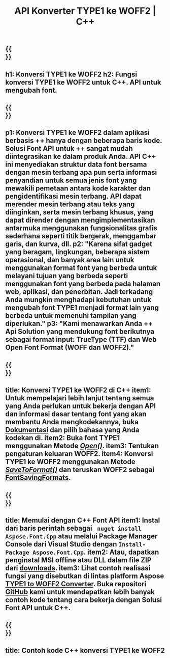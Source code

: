 ﻿---
translation: true
template: /_templates/conversion-child-cpp.md
title: API Konverter TYPE1 ke WOFF2 | C++
description: Konversikan TYPE1 ke WOFF2 Font menggunakan C++ API ini. Fungsionalitas Konversi berfungsi di Windows dan Linux, dan di lingkungan pengembangan apa pun yang mendukung C++.
metakeywords: c++ TYPE1 to WOFF2, TYPE1 to WOFF2 solusi c++, TYPE1 to WOFF2 font conerter cpp
url: /cpp/conversion/type1-to-woff2/
family: font
platformtag: cpp
feature: conversion
otherformats: TTF WOFF
---

{{<section banner>}}
---
h1: Konversi TYPE1 ke WOFF2
h2: Fungsi konversi TYPE1 ke WOFF2 untuk C++. API untuk mengubah font.
---

{{<section overview>}}
---
p1: Konversi TYPE1 ke WOFF2 dalam aplikasi berbasis ++ hanya dengan beberapa baris kode. Solusi Font API untuk ++ sangat mudah diintegrasikan ke dalam produk Anda. API C++ ini menyediakan struktur data font bersama dengan mesin terbang apa pun serta informasi penyandian untuk semua jenis font yang mewakili pemetaan antara kode karakter dan pengidentifikasi mesin terbang. API dapat merender mesin terbang atau teks yang diinginkan, serta mesin terbang khusus, yang dapat dirender dengan mengimplementasikan antarmuka menggunakan fungsionalitas grafis sederhana seperti titik bergerak, menggambar garis, dan kurva, dll.
p2: "Karena sifat gadget yang beragam, lingkungan, beberapa sistem operasional, dan banyak area lain untuk menggunakan format font yang berbeda untuk melayani tujuan yang berbeda seperti menggunakan font yang berbeda pada halaman web, aplikasi, dan penerbitan. Jadi terkadang Anda mungkin menghadapi kebutuhan untuk mengubah font TYPE1 menjadi format lain yang berbeda untuk memenuhi tampilan yang diperlukan."
p3: "Kami menawarkan Anda ++ Api Solution yang mendukung font berikutnya sebagai format input: TrueType (TTF) dan Web Open Font Format (WOFF dan WOFF2)."
---

{{<section feature1>}}
---
title: Konversi TYPE1 ke WOFF2 di C++
item1: Untuk mempelajari lebih lanjut tentang semua yang Anda perlukan untuk bekerja dengan API dan informasi dasar tentang font yang akan membantu Anda mengkodekannya, buka [Dokumentasi](https://docs.aspose.com/font/) dan pilih bahasa yang Anda kodekan di.
item2: Buka font TYPE1 menggunakan Metode [*Open()*](https://reference.aspose.com/font/cpp/class/aspose.font.font#ac2387bf04ccb5bac51cf37984d4ebf33).
item3: Tentukan pengaturan keluaran WOFF2.
item4: Konversi TYPE1 ke WOFF2 menggunakan Metode [*SaveToFormat()*](https://reference.aspose.com/font/cpp/class/aspose.font.font#a670ea97404fd72c2e51b0e8c543c8a45) dan teruskan WOFF2 sebagai [FontSavingFormats](https://reference.aspose.com/font/cpp/namespace/aspose.font#a93d0dcc7c00f5c7027d60e14a5433c74).
---

{{<section feature2>}}
---
title: Memulai dengan C++ Font API
item1: Instal dari baris perintah sebagai ``` nuget install Aspose.Font.Cpp``` atau melalui Package Manager Console dari Visual Studio dengan ```Install-Package Aspose.Font.Cpp```.
item2: Atau, dapatkan penginstal MSI offline atau DLL dalam file ZIP dari [downloads](https://downloads.aspose.com/font/cpp).
item3: Lihat contoh realisasi fungsi yang disebutkan di lintas platform Aspose [TYPE1 to WOFF2 Converter](https://products.aspose.app/font/conversion/typeq-to-woff2). Buka repositori [GitHub](https://github.com/aspose-font/Aspose.Font-Documentation/tree/master/cpp-examples) kami untuk mendapatkan lebih banyak contoh kode tentang cara bekerja dengan Solusi Font API untuk C++.
---

{{<section codeexample>}}
---
title: Contoh kode C++ konversi TYPE1 ke WOFF2
---